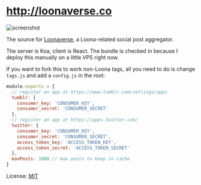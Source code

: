 # <http://loonaverse.co>

![screenshot](http://zacanger.com/assets/loonaverse.png)

The source for [Loonaverse](http://loonaverse.co), a Loona-related social post
aggregator.

The server is Koa, client is React. The bundle is checked in because I deploy
this manually on a little VPS right now.

If you want to fork this to work non-Loona tags, all you need to do is change
`tags.js` and add a `config.js` in the root:

```javascript
module.exports = {
  // register an app at https://www.tumblr.com/settings/apps
  tumblr: {
    consumer_key: 'CONSUMER_KEY',
    consumer_secret: 'CONSUMER_SECRET'
  },
  // register an app at https://apps.twitter.com/
  twitter: {
    consumer_key: 'CONSUMER_KEY',
    consumer_secret: 'CONSUMER_SECRET',
    access_token_key: 'ACCESS_TOKEN_KEY',
    access_token_secret: 'ACCESS_TOKEN_SECRET'
  },
  maxPosts: 1000 // max posts to keep in cache
}
```

License: [MIT](./LICENSE.md)
